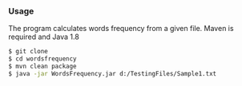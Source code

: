 ### Usage
The program calculates words frequency from a given file. 
Maven is required and Java 1.8
```sh
$ git clone
$ cd wordsfrequency
$ mvn clean package
$ java -jar WordsFrequency.jar d:/TestingFiles/Sample1.txt
```
